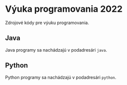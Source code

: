 # Výuka programovania 2022

Zdrojové kódy pre výuku programovania. 

## Java

Java programy sa nachádzajú v podadresári `java`.

## Python

Python programy sa nachádzajú v podadresári `python`.